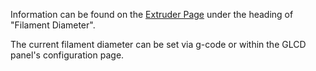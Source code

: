 
Information can be found on the [Extruder Page](/extruder.md) under the heading of "Filament Diameter".

The current filament diameter can be set via g-code or within the GLCD panel's configuration page.
